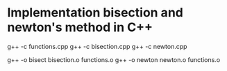 # Implementation bisection and newton's method in C++

g++ -c functions.cpp
g++ -c bisection.cpp
g++ -c newton.cpp

g++ -o bisect bisection.o functions.o
g++ -o newton newton.o functions.o
